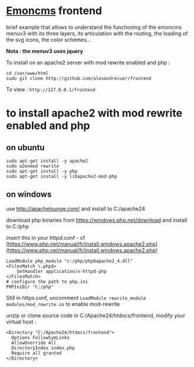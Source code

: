 # [Emoncms](http://github.com/emoncms/emoncms) frontend

brief example that allows to understand the functioning of the emoncms menuv3 with its three layers, its articulation with the routing, the loading of the svg icons, the color schemes...

**Nota : the menuv3 uses jquery**

To install on an apache2 server with mod rewrite enabled and php :
```
cd /var/www/html
sudo git clone http://github.com/alexandrecuer/frontend
```
To view : `http://127.0.0.1/frontend`

# to install apache2 with mod rewrite enabled and php 

## on ubuntu

```
sudo apt-get install -y apache2
sudo a2enmod rewrite
sudo apt-get install -y php
sudo apt-get install -y libapache2-mod-php
```
## on windows

use http://apachelounge.com/ and install to C:/apache24

download php binaries from https://windows.php.net/download and install to C:/php

insert this in your httpd.conf - cf [https://www.php.net/manual/fr/install.windows.apache2.php](https://www.php.net/manual/fr/install.windows.apache2.php)

```
LoadModule php_module "c:/php/php8apache2_4.dll"
<FilesMatch \.php$>
    SetHandler application/x-httpd-php
</FilesMatch>
# configure the path to php.ini
PHPIniDir "C:/php"
```
Still in https.conf, uncomment `LoadModule rewrite_module modules/mod_rewrite.so` to enable mod-rewrite

unzip or clone source code in C:/Apache24/htdocs/frontend, modify your virtual host  :
```
<Directory "C:/Apache24/htdocs/frontend">
  Options FollowSymLinks
  AllowOverride All
  DirectoryIndex index.php
  Require all granted
</Directory>
```


